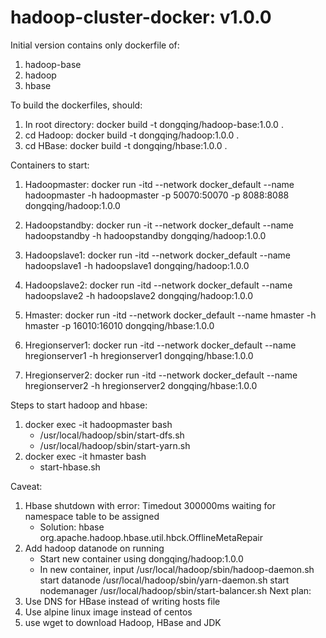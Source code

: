# hadoop-cluster-docker: v1.0.0
Initial version contains only dockerfile of:

  1. hadoop-base
  2. hadoop
  3. hbase
  
To build the dockerfiles, should:

  1. In root directory: docker build -t dongqing/hadoop-base:1.0.0 .
  2. cd Hadoop: docker build -t dongqing/hadoop:1.0.0 .
  3. cd HBase: docker build -t dongqing/hbase:1.0.0 .
  
Containers to start:

  1. Hadoopmaster: docker run -itd --network docker_default --name hadoopmaster -h hadoopmaster -p 50070:50070 -p 8088:8088 dongqing/hadoop:1.0.0
  2. Hadoopstandby:  docker run -it --network docker_default --name hadoopstandby -h hadoopstandby dongqing/hadoop:1.0.0
  3. Hadoopslave1:  docker run -itd --network docker_default --name hadoopslave1 -h hadoopslave1 dongqing/hadoop:1.0.0
  4. Hadoopslave2:  docker run -itd --network docker_default --name hadoopslave2 -h hadoopslave2 dongqing/hadoop:1.0.0
  
  5. Hmaster: docker run -itd --network docker_default --name hmaster -h hmaster -p 16010:16010 dongqing/hbase:1.0.0
  6. Hregionserver1: docker run -itd --network docker_default --name hregionserver1 -h hregionserver1 dongqing/hbase:1.0.0
  7. Hregionserver2: docker run -itd --network docker_default --name hregionserver2 -h hregionserver2 dongqing/hbase:1.0.0
  
Steps to start hadoop and hbase:

  1. docker exec -it hadoopmaster bash
     - /usr/local/hadoop/sbin/start-dfs.sh
     - /usr/local/hadoop/sbin/start-yarn.sh
  2. docker exec -it hmaster bash
     - start-hbase.sh

Caveat:
  1. Hbase shutdown with error: Timedout 300000ms waiting for namespace table to be assigned
     - Solution: hbase org.apache.hadoop.hbase.util.hbck.OfflineMetaRepair
  2. Add hadoop datanode on running
     - Start new container using dongqing/hadoop:1.0.0
     - In new container, input 
        /usr/local/hadoop/sbin/hadoop-daemon.sh start datanode
        /usr/local/hadoop/sbin/yarn-daemon.sh start nodemanager
        /usr/local/hadoop/sbin/start-balancer.sh
Next plan:
  1. Use DNS for HBase instead of writing hosts file
  2. Use alpine linux image instead of centos
  2. use wget to download Hadoop, HBase and JDK
